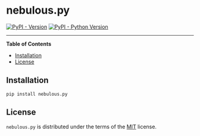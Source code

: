 # nebulous.py

[![PyPI - Version](https://img.shields.io/pypi/v/nebulous.py.svg)](https://pypi.org/project/nebulous.py)
[![PyPI - Python Version](https://img.shields.io/pypi/pyversions/nebulous.py.svg)](https://pypi.org/project/nebulous.py)

-----

**Table of Contents**

- [Installation](#installation)
- [License](#license)

## Installation

```console
pip install nebulous.py
```

## License

`nebulous.py` is distributed under the terms of the [MIT](https://spdx.org/licenses/MIT.html) license.
